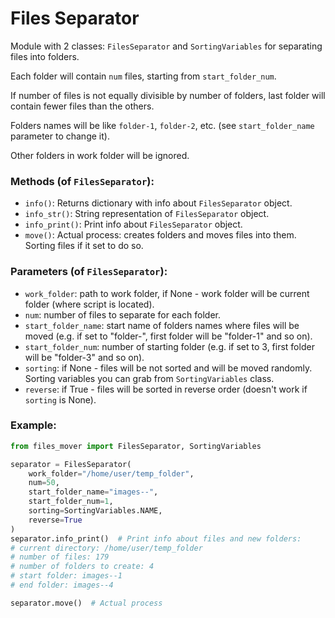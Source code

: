 # Files Separator 
Module with 2 classes: `FilesSeparator` and `SortingVariables` for separating files into folders.

Each folder will contain `num` files, starting from `start_folder_num`.

If number of files is not equally divisible by number of folders, last folder will contain fewer files than the others.

Folders names will be like `folder-1`, `folder-2`, etc. (see `start_folder_name` parameter to change it).

Other folders in work folder will be ignored.

### Methods (of `FilesSeparator`):

- `info()`: Returns dictionary with info about `FilesSeparator` object.
- `info_str()`: String representation of `FilesSeparator` object.
- `info_print()`: Print info about `FilesSeparator` object.
- `move()`: Actual process: creates folders and moves files into them. Sorting files if it set to do so.

### Parameters (of `FilesSeparator`):

- `work_folder`: path to work folder, if None - work folder will be current folder (where script is located).
- `num`: number of files to separate for each folder.
- `start_folder_name`: start name of folders names where files will be moved (e.g. if set to "folder-", first folder will be "folder-1" and so on).
- `start_folder_num`: number of starting folder (e.g. if set to 3, first folder will be "folder-3" and so on).
- `sorting`: if None - files will be not sorted and will be moved randomly. Sorting variables you can grab from `SortingVariables` class.
- `reverse`: if True - files will be sorted in reverse order (doesn't work if `sorting` is None).

### Example:
```python
from files_mover import FilesSeparator, SortingVariables

separator = FilesSeparator(
    work_folder="/home/user/temp_folder",
    num=50,
    start_folder_name="images--",
    start_folder_num=1,
    sorting=SortingVariables.NAME,
    reverse=True
)
separator.info_print()  # Print info about files and new folders:
# current directory: /home/user/temp_folder
# number of files: 179
# number of folders to create: 4
# start folder: images--1
# end folder: images--4

separator.move()  # Actual process
```
